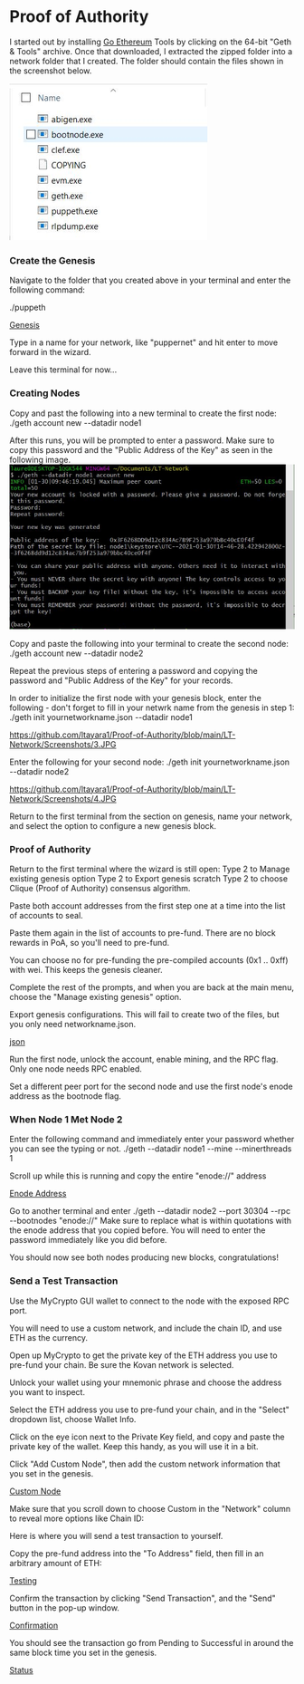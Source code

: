 # Proof of Authority

I started out by installing [Go Ethereum](https://geth.ethereum.org/downloads/) Tools by clicking on the 64-bit "Geth & Tools" archive. Once that downloaded, I extracted the zipped folder into a network folder that I created. The folder should contain the files shown in the screenshot below.

![Picture 1](https://github.com/ltayara1/Proof-of-Authority/blob/main/LT-Network/Screenshots/1.JPG)

### Create the Genesis

Navigate to the folder that you created above in your terminal and enter the following command:

./puppeth

[Genesis](https://github.com/ltayara1/Proof-of-Authority/blob/main/LT-Network/Screenshots/Genesis.JPG)

Type in a name for your network, like "puppernet" and hit enter to move forward in the wizard.

Leave this terminal for now...


### Creating Nodes

Copy and past the following into a new terminal to create the first node:
./geth account new --datadir node1

After this runs, you will be prompted to enter a password. Make sure to copy this password and the "Public Address of the Key" as seen in the following image.
![Node 1](https://github.com/ltayara1/Proof-of-Authority/blob/main/LT-Network/Screenshots/Node1.JPG)

Copy and paste the following into your terminal to create the second node:
./geth account new --datadir node2

Repeat the previous steps of entering a password and copying the password and "Public Address of the Key" for your records.


In order to initialize the first node with your genesis block, enter the following - don't forget to fill in your netwrk name from the genesis in step 1: 
./geth init yournetworkname.json --datadir node1

https://github.com/ltayara1/Proof-of-Authority/blob/main/LT-Network/Screenshots/3.JPG

Enter the following for your second node:
./geth init yournetworkname.json --datadir node2

https://github.com/ltayara1/Proof-of-Authority/blob/main/LT-Network/Screenshots/4.JPG

Return to the first terminal from the section on genesis, name your network, and select the option to configure a new genesis block.


### Proof of Authority

Return to the first terminal where the wizard is still open:
Type 2 to Manage existing genesis option
Type 2 to Export genesis scratch
Type 2 to choose Clique (Proof of Authority) consensus algorithm.

Paste both account addresses from the first step one at a time into the list of accounts to seal.

Paste them again in the list of accounts to pre-fund. There are no block rewards in PoA, so you'll need to pre-fund.

You can choose no for pre-funding the pre-compiled accounts (0x1 .. 0xff) with wei. This keeps the genesis cleaner.

Complete the rest of the prompts, and when you are back at the main menu, choose the "Manage existing genesis" option.


Export genesis configurations. This will fail to create two of the files, but you only need networkname.json.

[json](https://github.com/ltayara1/Proof-of-Authority/blob/main/LT-Network/Screenshots/2.JPG)


Run the first node, unlock the account, enable mining, and the RPC flag. Only one node needs RPC enabled.


Set a different peer port for the second node and use the first node's enode address as the bootnode flag.

### When Node 1 Met Node 2
Enter the following command and immediately enter your password whether you can see the typing or not.
./geth --datadir node1 --mine --minerthreads 1

Scroll up while this is running and copy the entire "enode://" address

[Enode Address](https://github.com/ltayara1/Proof-of-Authority/blob/main/LT-Network/Screenshots/5b.JPG)

Go to another terminal and enter
./geth --datadir node2 --port 30304 --rpc --bootnodes "enode://<replace with node1 enode address>"
Make sure to replace what is within quotations with the enode address that you copied before.
You will need to enter the password immediately like you did before.

You should now see both nodes producing new blocks, congratulations!


### Send a Test Transaction

Use the MyCrypto GUI wallet to connect to the node with the exposed RPC port.

You will need to use a custom network, and include the chain ID, and use ETH as the currency.

Open up MyCrypto to get the private key of the ETH address you use to pre-fund your chain. Be sure the Kovan network is selected.

Unlock your wallet using your mnemonic phrase and choose the address you want to inspect.

Select the ETH address you use to pre-fund your chain, and in the "Select" dropdown list, choose Wallet Info.

Click on the eye icon next to the Private Key field, and copy and paste the private key of the wallet. Keep this handy, as you will use it in a bit.

Click "Add Custom Node", then add the custom network information that you set in the genesis.

[Custom Node](https://github.com/ltayara1/Proof-of-Authority/blob/main/LT-Network/Screenshots/7.JPG)

Make sure that you scroll down to choose Custom in the "Network" column to reveal more options like Chain ID:

Here is where you will send a test transaction to yourself.

Copy the pre-fund address into the "To Address" field, then fill in an arbitrary amount of ETH:

[Testing](https://github.com/ltayara1/Proof-of-Authority/blob/main/LT-Network/Screenshots/8.JPG)

Confirm the transaction by clicking "Send Transaction", and the "Send" button in the pop-up window.

[Confirmation](https://github.com/ltayara1/Proof-of-Authority/blob/main/LT-Network/Screenshots/9.JPG)

You should see the transaction go from Pending to Successful in around the same block time you set in the genesis.

[Status](https://github.com/ltayara1/Proof-of-Authority/blob/main/LT-Network/Screenshots/10.JPG)
